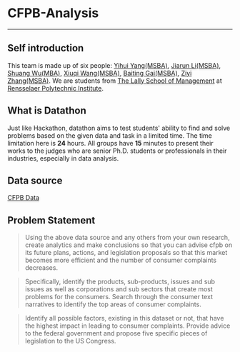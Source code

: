 # CFPB-Analysis
---
## Self introduction  
This team is made up of six people: [Yihui Yang(MSBA)](https://www.linkedin.com/in/yihui-sam-yang-771aa5147/),
[Jiarun Li(MSBA)](https://www.linkedin.com/in/jiarun-li-98779a135/),
[Shuang Wu(MBA)](https://www.linkedin.com/in/shuang-w/),
[Xiuqi Wang(MSBA)](https://www.linkedin.com/in/xiuqi-wang-296241172/),
[Baiting Gai(MSBA)](https://www.linkedin.com/in/baiting-claire-gai-81413b159/),
[Ziyi Zhang(MSBA)](https://www.linkedin.com/in/ziyi~zhang/).
We are students from [The Lally School of Management](https://lallyschool.rpi.edu/) at [Rensselaer Polytechnic Institute](https://www.rpi.edu/).  
## What is Datathon  
Just like Hackathon, datathon aims to test students' ability to find and solve problems based on the given data and task in a limited time. The time limitation here is **24** hours. All groups have **15** minutes to present their works to the judges who are senior Ph.D. students or professionals in their industries, especially in data analysis.   
## Data source  
[CFPB Data](https://catalog.data.gov/dataset/consumer-complaint-database#topic=consumer_navigation)  
## Problem Statement  
> Using the above data source and any others from your own research, create analytics and make conclusions so that you can advise cfpb on its future plans, actions, and legislation proposals so that this market becomes more efficient and the number of consumer complaints decreases.  

> Specifically, identify the products, sub-products, issues and sub issues as well as corporations and sub sectors that create most problems for the consumers.  Search through the consumer text narratives to identify the top areas of consumer complaints.   

> Identify all possible factors, existing in this dataset or not, that have the highest impact in leading to consumer complaints.  Provide advice to the federal government and propose five specific pieces of legislation to the US Congress.  
